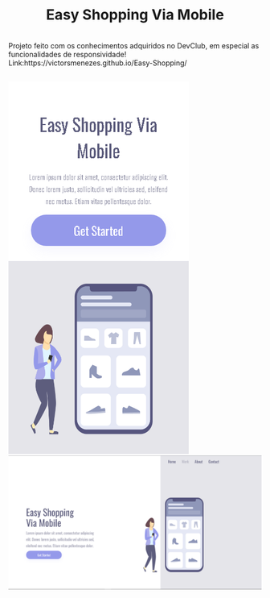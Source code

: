 <h1 align="center">Easy Shopping Via Mobile</h1>
<br>
Projeto feito com os conhecimentos adquiridos no DevClub, em especial as funcionalidades de responsividade!
<br>
Link:https://victorsmenezes.github.io/Easy-Shopping/
<br>

##

<img src="https://github.com/victorSmenezes/Easy-Shopping/blob/master/assets/Easy%20Shopping%20Via%20Mobile-1.png?raw=true" />

<img src="https://github.com/victorSmenezes/Easy-Shopping/blob/master/assets/Easy%20Shopping%20Via%20Mobile-2.png?raw=true"/>
